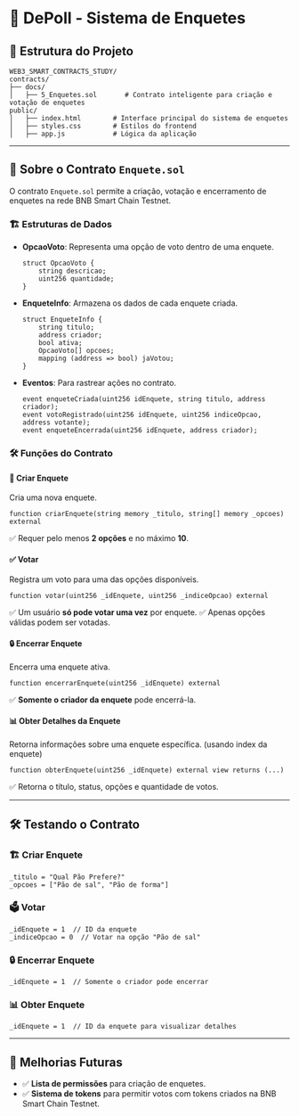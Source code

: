 # 📌 DePoll - Sistema de Enquetes

## 📂 Estrutura do Projeto
```
WEB3_SMART_CONTRACTS_STUDY/
contracts/
├── docs/
│   ├── 5_Enquetes.sol       # Contrato inteligente para criação e votação de enquetes
public/
│   ├── index.html        # Interface principal do sistema de enquetes
│   ├── styles.css        # Estilos do frontend
│   ├── app.js            # Lógica da aplicação
```

---

## 📜 Sobre o Contrato `Enquete.sol`
O contrato `Enquete.sol` permite a criação, votação e encerramento de enquetes na rede BNB Smart Chain Testnet.

### 🏗 Estruturas de Dados
- **OpcaoVoto**: Representa uma opção de voto dentro de uma enquete.
  ```solidity
  struct OpcaoVoto {
      string descricao;
      uint256 quantidade;
  }
  ```
- **EnqueteInfo**: Armazena os dados de cada enquete criada.
  ```solidity
  struct EnqueteInfo {
      string titulo;
      address criador;
      bool ativa;
      OpcaoVoto[] opcoes;
      mapping (address => bool) jaVotou;
  }
  ```
- **Eventos**: Para rastrear ações no contrato.
  ```solidity
  event enqueteCriada(uint256 idEnquete, string titulo, address criador);
  event votoRegistrado(uint256 idEnquete, uint256 indiceOpcao, address votante);
  event enqueteEncerrada(uint256 idEnquete, address criador);
  ```

### 🛠 Funções do Contrato

#### 📌 Criar Enquete
Cria uma nova enquete.
```solidity
function criarEnquete(string memory _titulo, string[] memory _opcoes) external
```
✅ Requer pelo menos **2 opções** e no máximo **10**.

#### ✅ Votar
Registra um voto para uma das opções disponíveis.
```solidity
function votar(uint256 _idEnquete, uint256 _indiceOpcao) external
```
✅ Um usuário **só pode votar uma vez** por enquete.
✅ Apenas opções válidas podem ser votadas.

#### 🔒 Encerrar Enquete
Encerra uma enquete ativa.
```solidity
function encerrarEnquete(uint256 _idEnquete) external
```
✅ **Somente o criador da enquete** pode encerrá-la.

#### 📊 Obter Detalhes da Enquete
Retorna informações sobre uma enquete específica. (usando index da enquete)
```solidity
function obterEnquete(uint256 _idEnquete) external view returns (...)
```
✅ Retorna o título, status, opções e quantidade de votos.

---

## 🛠 Testando o Contrato
### 🏗 Criar Enquete
```solidity
_titulo = "Qual Pão Prefere?"
_opcoes = ["Pão de sal", "Pão de forma"]
```

### 🗳️ Votar
```solidity
_idEnquete = 1  // ID da enquete
_indiceOpcao = 0  // Votar na opção "Pão de sal"
```

### 🔒 Encerrar Enquete
```solidity
_idEnquete = 1  // Somente o criador pode encerrar
```

### 📊 Obter Enquete
```solidity
_idEnquete = 1  // ID da enquete para visualizar detalhes
```

---

## 🚀 Melhorias Futuras
- ✅ **Lista de permissões** para criação de enquetes.
- ✅ **Sistema de tokens** para permitir votos com tokens criados na BNB Smart Chain Testnet.


